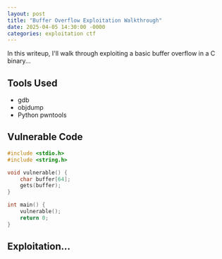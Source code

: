 ```yaml
---
layout: post
title: "Buffer Overflow Exploitation Walkthrough"
date: 2025-04-05 14:30:00 -0000
categories: exploitation ctf
---
```


In this writeup, I'll walk through exploiting a basic buffer overflow in a C binary...

## Tools Used
- gdb
- objdump
- Python pwntools

## Vulnerable Code

```c
#include <stdio.h>
#include <string.h>

void vulnerable() {
    char buffer[64];
    gets(buffer);
}

int main() {
    vulnerable();
    return 0;
}
```

## Exploitation...
